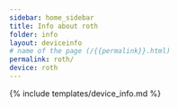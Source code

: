 ```yaml
---
sidebar: home_sidebar
title: Info about roth
folder: info
layout: deviceinfo
# name of the page (/{{permalink}}.html)
permalink: roth/
device: roth
---
```

{% include templates/device_info.md %}
